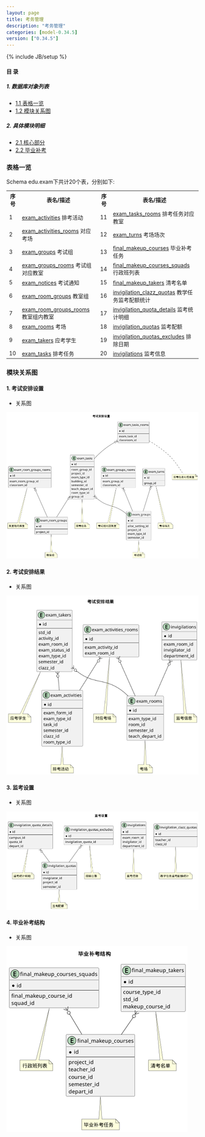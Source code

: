 ```yaml
---
layout: page
title: 考务管理 
description: "考务管理"
categories: [model-0.34.5]
version: ["0.34.5"]
---
```

{% include JB/setup %}

#### 目 录

##### 1. 数据库对象列表
  * [1.1 表格一览](index.html#表格一览)
  * [1.2 模块关系图](index.html#模块关系图)

##### 2. 具体模块明细
* [2.1 核心部分](/model/edu/exam/core.html)
* [2.2 毕业补考](/model/edu/exam/makeup.html)

### 表格一览
Schema edu.exam下共计20个表，分别如下:

<table class="table table-bordered table-striped table-condensed">
  <tr>
    <th class="info_header text-center">序号</th>
    <th class="info_header">表名/描述</th>
    <th class="info_header text-center">序号</th>
    <th class="info_header">表名/描述</th>
  </tr>
  <tr>
    <td>1</td>
    <td><a href="/model/edu/exam/core.html#表格-exam_activities-排考活动">exam_activities</a> 排考活动</td>
    <td>11</td>
    <td><a href="/model/edu/exam/core.html#表格-exam_tasks_rooms-排考任务对应教室">exam_tasks_rooms</a> 排考任务对应教室</td>
  </tr>
  <tr>
    <td>2</td>
    <td><a href="/model/edu/exam/core.html#表格-exam_activities_rooms-对应考场">exam_activities_rooms</a> 对应考场</td>
    <td>12</td>
    <td><a href="/model/edu/exam/core.html#表格-exam_turns-考场场次">exam_turns</a> 考场场次</td>
  </tr>
  <tr>
    <td>3</td>
    <td><a href="/model/edu/exam/core.html#表格-exam_groups-考试组">exam_groups</a> 考试组</td>
    <td>13</td>
    <td><a href="/model/edu/exam/makeup.html#表格-final_makeup_courses-毕业补考任务">final_makeup_courses</a> 毕业补考任务</td>
  </tr>
  <tr>
    <td>4</td>
    <td><a href="/model/edu/exam/core.html#表格-exam_groups_rooms-考试组对应教室">exam_groups_rooms</a> 考试组对应教室</td>
    <td>14</td>
    <td><a href="/model/edu/exam/makeup.html#表格-final_makeup_courses_squads-行政班列表">final_makeup_courses_squads</a> 行政班列表</td>
  </tr>
  <tr>
    <td>5</td>
    <td><a href="/model/edu/exam/core.html#表格-exam_notices-考试通知">exam_notices</a> 考试通知</td>
    <td>15</td>
    <td><a href="/model/edu/exam/makeup.html#表格-final_makeup_takers-清考名单">final_makeup_takers</a> 清考名单</td>
  </tr>
  <tr>
    <td>6</td>
    <td><a href="/model/edu/exam/core.html#表格-exam_room_groups-教室组">exam_room_groups</a> 教室组</td>
    <td>16</td>
    <td><a href="/model/edu/exam/core.html#表格-invigilation_clazz_quotas-教学任务监考配额统计">invigilation_clazz_quotas</a> 教学任务监考配额统计</td>
  </tr>
  <tr>
    <td>7</td>
    <td><a href="/model/edu/exam/core.html#表格-exam_room_groups_rooms-教室组内教室">exam_room_groups_rooms</a> 教室组内教室</td>
    <td>17</td>
    <td><a href="/model/edu/exam/core.html#表格-invigilation_quota_details-监考统计明细">invigilation_quota_details</a> 监考统计明细</td>
  </tr>
  <tr>
    <td>8</td>
    <td><a href="/model/edu/exam/core.html#表格-exam_rooms-考场">exam_rooms</a> 考场</td>
    <td>18</td>
    <td><a href="/model/edu/exam/core.html#表格-invigilation_quotas-监考配额">invigilation_quotas</a> 监考配额</td>
  </tr>
  <tr>
    <td>9</td>
    <td><a href="/model/edu/exam/core.html#表格-exam_takers-应考学生">exam_takers</a> 应考学生</td>
    <td>19</td>
    <td><a href="/model/edu/exam/core.html#表格-invigilation_quotas_excludes-排除日期">invigilation_quotas_excludes</a> 排除日期</td>
  </tr>
  <tr>
    <td>10</td>
    <td><a href="/model/edu/exam/core.html#表格-exam_tasks-排考任务">exam_tasks</a> 排考任务</td>
    <td>20</td>
    <td><a href="/model/edu/exam/core.html#表格-invigilations-监考信息">invigilations</a> 监考信息</td>
  </tr>
</table>

### 模块关系图


#### 1. 考试安排设置
  * 关系图

![考试安排设置](images/task.png)


#### 2. 考试安排结果
  * 关系图

![考试安排结果](images/activity.png)


#### 3. 监考设置
  * 关系图

![监考设置](images/invigilation.png)


#### 4. 毕业补考结构
  * 关系图

![毕业补考结构](images/makeup.png)


